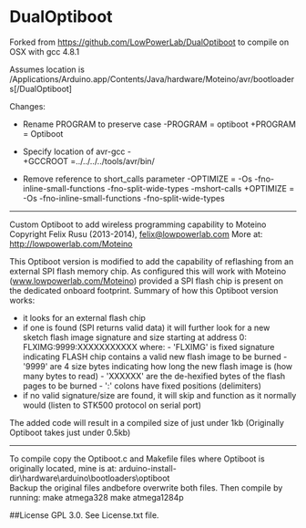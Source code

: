 DualOptiboot
============

Forked from https://github.com/LowPowerLab/DualOptiboot to compile on OSX with gcc 4.8.1

Assumes location is /Applications/Arduino.app/Contents/Java/hardware/Moteino/avr/bootloaders[/DualOptiboot]

Changes:

* Rename PROGRAM to preserve case
-PROGRAM    = optiboot
+PROGRAM = Optiboot

* Specify location of avr-gcc -  
+GCCROOT =../../../../tools/avr/bin/

* Remove reference to short_calls parameter
-OPTIMIZE = -Os -fno-inline-small-functions -fno-split-wide-types -mshort-calls
+OPTIMIZE = -Os -fno-inline-small-functions -fno-split-wide-types 

-------------------------------------------------------------------------------------------------------------

Custom Optiboot to add wireless programming capability to Moteino
Copyright Felix Rusu (2013-2014), felix@lowpowerlab.com
More at: http://lowpowerlab.com/Moteino

This Optiboot version is modified to add the capability of reflashing 
from an external SPI flash memory chip. As configured this will work 
with Moteino (www.lowpowerlab.com/Moteino) provided a SPI flash chip
is present on the dedicated onboard footprint.
Summary of how this Optiboot version works:
- it looks for an external flash chip
- if one is found (SPI returns valid data) it will further look
  for a new sketch flash image signature and size
  starting at address 0:   FLXIMG:9999:XXXXXXXXXXX
  where: - 'FLXIMG' is fixed signature indicating FLASH chip
           contains a valid new flash image to be burned
         - '9999' are 4 size bytes indicating how long the
           new flash image is (how many bytes to read)
         - 'XXXXXX' are the de-hexified bytes of the flash 
           pages to be burned
         - ':' colons have fixed positions (delimiters)
- if no valid signature/size are found, it will skip and
  function as it normally would (listen to STK500 protocol on serial port)

The added code will result in a compiled size of just under 1kb
(Originally Optiboot takes just under 0.5kb)

-------------------------------------------------------------------------------------------------------------

To compile copy the Optiboot.c and Makefile files where Optiboot is originally located, mine is at:
arduino-install-dir\hardware\arduino\bootloaders\optiboot\
Backup the original files andbefore overwrite both files.
Then compile by running:
make atmega328
make atmega1284p

##License
GPL 3.0. See License.txt file.
